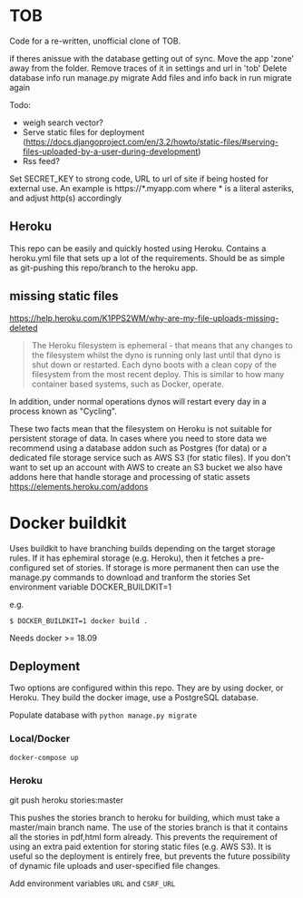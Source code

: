 # TOB

Code for a re-written, unofficial clone of TOB.

if theres anissue with the database getting out of sync.
Move the app 'zone' away from the folder.
Remove traces of it in settings and url in 'tob'
Delete database info
run manage.py migrate
Add files and info back in
run migrate again

Todo:
- weigh search vector?
- Serve static files for deployment (https://docs.djangoproject.com/en/3.2/howto/static-files/#serving-files-uploaded-by-a-user-during-development)
- Rss feed?

Set SECRET_KEY to strong code, URL to url of site if being hosted for external use. An example is https://*.myapp.com where * is a literal asteriks, and adjust http(s) accordingly

## Heroku

This repo can be easily and quickly hosted using Heroku. 
Contains a heroku.yml file that sets up a lot of the requirements. Should be as simple as git-pushing this repo/branch to the heroku app.

## missing static files
https://help.heroku.com/K1PPS2WM/why-are-my-file-uploads-missing-deleted
>The Heroku filesystem is ephemeral - that means that any changes to the filesystem whilst the dyno is running only last until that dyno is shut down or restarted. Each dyno boots with a clean copy of the filesystem from the most recent deploy. This is similar to how many container based systems, such as Docker, operate.

In addition, under normal operations dynos will restart every day in a process known as "Cycling".

These two facts mean that the filesystem on Heroku is not suitable for persistent storage of data. In cases where you need to store data we recommend using a database addon such as Postgres (for data) or a dedicated file storage service such as AWS S3 (for static files). If you don't want to set up an account with AWS to create an S3 bucket we also have addons here that handle storage and processing of static assets https://elements.heroku.com/addons


# Docker buildkit
Uses buildkit to have branching builds depending on the target storage rules. If it has ephemiral storage (e.g. Heroku), then it fetches a pre-configured set of stories.
If storage is more permanent then can use the manage.py commands to download and tranform the stories
Set environment variable DOCKER_BUILDKIT=1 

e.g.
```
$ DOCKER_BUILDKIT=1 docker build .
```

Needs docker >= 18.09

## Deployment

Two options are configured within this repo. They are by using docker, or Heroku.
They build the docker image, use a PostgreSQL database.

Populate database with `python manage.py migrate`

### Local/Docker

``` bas
docker-compose up
```

### Heroku

git push heroku stories:master

This pushes the stories branch to heroku for building, which must take a master/main branch name. The use of the stories branch is that it contains all the stories in pdf,html form already. This prevents the requirement of using an extra paid extention for storing static files (e.g. AWS S3). It is useful so the deployment is entirely free, but prevents the future possibility of dynamic file uploads and user-specified file changes.

Add environment variables `URL` and `CSRF_URL`